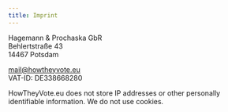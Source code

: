 ```yaml
---
title: Imprint
---
```


Hagemann & Prochaska GbR\
Behlertstraße 43\
14467 Potsdam

<mail@howtheyvote.eu>\
VAT-ID: DE338668280

HowTheyVote.eu does not store IP addresses or other personally identifiable information. We do not use cookies.
